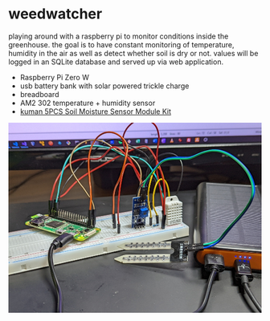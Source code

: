 # weedwatcher
playing around with a raspberry pi to monitor conditions inside the greenhouse. the goal is to have constant monitoring of temperature, humidity in the air as well as detect whether soil is dry or not. values will be logged in an SQLite database and served up via web application. 

- Raspberry Pi Zero W
- usb battery bank with solar powered trickle charge
- breadboard
- AM2 302 temperature + humidity sensor
- [kuman 5PCS Soil Moisture Sensor Module Kit](https://www.amazon.ca/Kuman-Moisture-Compatible-Raspberry-Automatic/dp/B071F4RDHY/ref=sr_1_5?crid=1QQ3OLZZFPSRA&keywords=moisture+sensor+raspberry+pi&qid=1656445763&sprefix=moisture+sensor+raspberry+pi%2Caps%2C137&sr=8-5)

![Project in progress](https://github.com/ianridsdill/weedwatcher/blob/master/PXL_20220628_193854988.jpg)
